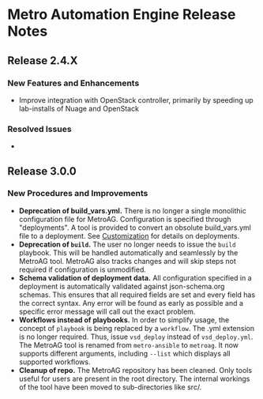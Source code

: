 # Metro Automation Engine Release Notes
## Release 2.4.X
### New Features and Enhancements
* Improve integration with OpenStack controller, primarily by speeding up lab-installs of Nuage and OpenStack
### Resolved Issues
*

## Release 3.0.0

### New Procedures and Improvements

* **Deprecation of build_vars.yml.**  There is no longer a single monolithic configuration file for MetroAG.  Configuration is specified through "deployments".  A tool is provided to convert an obsolute build_vars.yml file to a deployment.  See [Customization](Documentation/CUSTOMIZATION.md) for details on deployments.
* **Deprecation of `build`.**  The user no longer needs to issue the `build` playbook.  This will be handled automatically and seamlessly by the MetroAG tool.  MetroAG also tracks changes and will skip steps not required if configuration is unmodified.
* **Schema validation of deployment data.**  All configuration specified in a deployment is automatically validated against json-schema.org schemas.  This ensures that all required fields are set and every field has the correct syntax.  Any error will be found as early as possible and a specific error message will call out the exact problem.
* **Workflows instead of playbooks.**  In order to simplify usage, the concept of `playbook` is being replaced by a `workflow`.  The .yml extension is no longer required.  Thus, issue `vsd_deploy` instead of `vsd_deploy.yml`.  The MetroAG tool is renamed from `metro-ansible` to `metroag`.  It now supports different arguments, including `--list` which displays all supported workflows.
* **Cleanup of repo.**  The MetroAG repository has been cleaned.  Only tools useful for users are present in the root directory.  The internal workings of the tool have been moved to sub-directories like src/.
